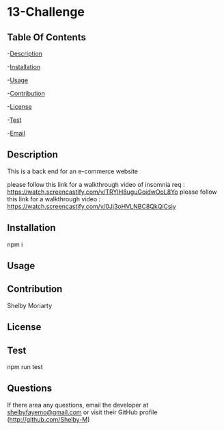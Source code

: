 # 13-Challenge
   
  

## Table Of Contents
-[Description](#description)

-[Installation](#installation)

-[Usage](#usage)

-[Contribution](#contribution)

-[License](#license)

-[Test](#test)

-[Email](#Email)


## Description
This is a back end for an e-commerce website

please follow this link for a walkthrough video of insomnia req : https://watch.screencastify.com/v/TRYIH8uguGoidwOoL8Yo
please follow this link for a walkthrough video : https://watch.screencastify.com/v/0Jj3oHVLNBC8QkQiCsiy



## Installation
npm i


## Usage



## Contribution
Shelby Moriarty


## License
 


## Test
npm run test

## Questions
If there area any questions, email the developer at 
<shelbyfayemo@gmail.com> or visit their GitHub profile
(http://github.com/Shelby-M)
